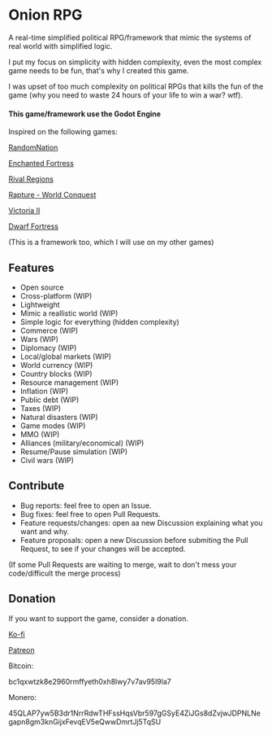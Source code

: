 # Onion RPG

A real-time simplified political RPG/framework that mimic the systems of real world with simplified logic.

I put my focus on simplicity with hidden complexity, even the most complex game needs to be fun, that's why I created this game.

I was upset of too much complexity on political RPGs that kills the fun of the game (why you need to waste 24 hours of your life to win a war? wtf).

#### This game/framework use the Godot Engine

Inspired on the following games:

[RandomNation](https://rosenburgergames.com/randomnation/)

[Enchanted Fortress](https://github.com/subchannel13/EnchantedFortress)

[Rival Regions](https://rivalregions.com/)

[Rapture - World Conquest](https://store.steampowered.com/app/547520/Rapture__World_Conquest/)

[Victoria II](https://store.steampowered.com/app/42960/Victoria_II/)

[Dwarf Fortress](http://www.bay12games.com/dwarves/)

(This is a framework too, which I will use on my other games)

## Features

- Open source
- Cross-platform (WIP)
- Lightweight
- Mimic a reallistic world (WIP)
- Simple logic for everything (hidden complexity)
- Commerce (WIP)
- Wars (WIP)
- Diplomacy (WIP)
- Local/global markets (WIP)
- World currency (WIP)
- Country blocks (WIP)
- Resource management (WIP)
- Inflation (WIP)
- Public debt (WIP)
- Taxes (WIP)
- Natural disasters (WIP)
- Game modes (WIP)
- MMO (WIP)
- Alliances (military/economical) (WIP)
- Resume/Pause simulation (WIP)
- Civil wars (WIP)

## Contribute

- Bug reports: feel free to open an Issue.
- Bug fixes: feel free to open Pull Requests.
- Feature requests/changes: open aa new Discussion explaining what you want and why.
- Feature proposals: open a new Discussion before submiting the Pull Request, to see if your changes will be accepted.

(If some Pull Requests are waiting to merge, wait to don't mess your code/difficult the merge process)

## Donation

If you want to support the game, consider a donation.

[Ko-fi](https://ko-fi.com/grey_parrot)

[Patreon](https://patreon.com/grey_parrot)

Bitcoin:

bc1qxwtzk8e2960rmffyeth0xh8lwy7v7av95l9la7

Monero:

45QLAP7yw5B3dr1NrrRdwTHFssHqsVbr597gGSyE4ZiJGs8dZvjwJDPNLNegapn8gm3knGijxFevqEV5eQwwDmrtJj5TqSU
